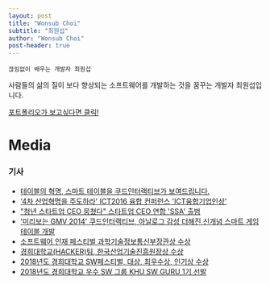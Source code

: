 ```yaml
---
layout: post
title: "Wonsub Choi"
subtitle: "최원섭"
author: "Wonsub Choi"
post-header: true
---
```


`끊임없이 배우는 개발자 최원섭`<br>

사람들의 삶의 질이 보다 향상되는 소프트웨어를 개발하는 것을 꿈꾸는 개발자 최원섭입니다.

[포트폴리오가 보고싶다면 클릭!](./포트폴리오_최원섭.pdf)

# Media
### 기사
- [테이블의 혁명, 스마트 테이블을 쿠드인터랙티브가 보여드립니다.](https://www.venturesquare.net/526759)
- ['4차 산업혁명을 주도하라' ICT2016 융합 컨퍼런스 'ICT융합기업인상'](https://news.naver.com/main/read.nhn?mode=LSD&mid=shm&sid1=101&oid=082&aid=0000658560)
- ["청년 스타트업 CEO 뭉쳤다" 스타트업 CEO 연합 'SSA' 출범](http://www.datanet.co.kr/news/articleView.html?idxno=72077)
- ['미리보는 GMV 2014' 쿠드인터랙티브, 아날로그 감성 더해진 신개념 스마트 게임 테이블 개발](http://kr.aving.net/news/view.php?articleId=1124958)
- [소프트웨어 인재 페스티벌 과학기술정보통신부장관상 수상](http://swedu.khu.ac.kr/board5/bbs/board.php?bo_table=06_03&wr_id=180&sfl=wr_subject&stx=%EC%9E%A5%EA%B4%80%EC%83%81&sop=and)
- [경희대학교(HACKER)팀, 한국산업기술진흥원장상 수상
](http://swedu.khu.ac.kr/board5/bbs/board.php?bo_table=06_03&wr_id=170&sfl=wr_subject&stx=%ED%95%9C%EA%B5%AD%EC%82%B0%EC%97%85&sop=and)
- [2018년도 경희대학교 SW페스티벌, 대상, 최우수상, 인기상 수상](http://swedu.khu.ac.kr/board5/bbs/board.php?bo_table=06_03&wr_id=173&sfl=wr_subject&stx=%ED%8E%98%EC%8A%A4%ED%8B%B0%EB%B2%8C&sop=and)
- [2018년도 경희대학교 우수 SW 그룹 KHU SW GURU 1기 선발](http://swedu.khu.ac.kr/board5/bbs/board.php?bo_table=06_03&wr_id=59&sfl=wr_subject%7C%7Cwr_content&stx=%EC%B5%9C%EC%9B%90%EC%84%AD&sop=and)
<br/>
